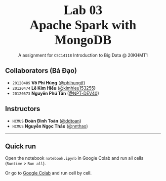 <div style="text-align: center">
    <span style="font-size: 3em; font-weight: 700; font-family: Consolas">
        Lab 03 <br>
		Apache Spark with MongoDB
    </span>
    <br><br>
    <span style="">
        A assignment for <code>CSC14118</code> Introduction to Big Data @ 20KHMT1
    </span>
</div>

## Collaborators (Bá Đạo)

- `20120489` **Võ Phi Hùng** ([@phihungtf](https://github.com/phihungtf))
- `20120474` **Lê Kim Hiếu** ([@kimhieu153255](https://github.com/kimhieu153255))
- `20120573` **Nguyễn Phú Tân** ([@NPT-DEV40](https://github.com/NPT-DEV40))

## Instructors

- `HCMUS` **Đoàn Đình Toàn** ([@ddtoan](mailto:ddtoan18@clc.fitus.edu.vn))
- `HCMUS` **Nguyễn Ngọc Thảo** ([@nnthao](mailto:nnthao@fit.hcmus.edu.vn))

---

<div style="page-break-after: always"></div>

## Quick run

Open the notebook `notebook.ipynb` in Google Colab and run all cells (`Runtime` > `Run all`).

Or go to [Google Colab](https://colab.research.google.com/drive/1KQtAooxTh6m2FdoCW-skFZi_VFJRsef3?usp=sharing) and run cell by cell.
